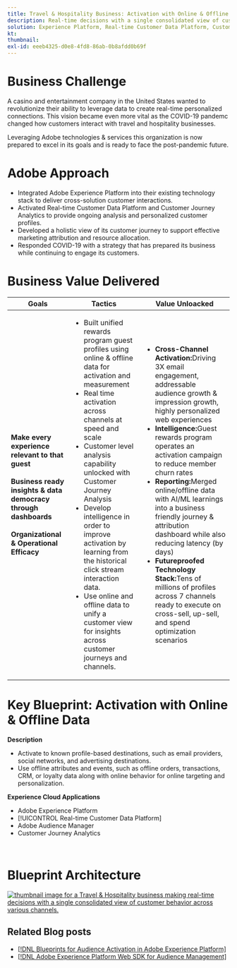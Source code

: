 ```yaml
---
title: Travel & Hospitality Business: Activation with Online & Offline Data
description: Real-time decisions with a single consolidated view of customer behavior across various channels.
solution: Experience Platform, Real-time Customer Data Platform, Customer Journey Analytics, Adobe Analytics, Adobe Audience Manager, Adobe Experience Manager, Adobe Target
kt: 
thumbnail:
exl-id: eeeb4325-d0e8-4fd8-86ab-0b8afdd0b69f
---
```


# Business Challenge

A casino and entertainment company in the United States wanted to revolutionize their ability to leverage data to create real-time personalized connections.  This vision became even more vital as the COVID-19 pandemc changed how customers interact with travel and hospitality businesses.  

Leveraging Adobe technologies & services this organization is now prepared to excel in its goals and is ready to face the post-pandemic future.

# Adobe Approach

* Integrated Adobe Experience Platform into their existing technology stack to deliver cross-solution customer interactions.
* Activated Real-time Customer Data Platform and Customer Journey Analytics to provide ongoing analysis and personalized customer profiles.
* Developed a holistic view of its customer journey to support effective marketing attribution and resource allocation.
* Responded COVID-19 with a strategy that has prepared its business while continuing to engage its customers.

# Business Value Delivered

| Goals | Tactics| Value Unloacked|
|---|---|---|
| **Make every experience relevant to that guest**<br></br>**Business ready insights & data democracy through dashboards**<br></br>**Organizational & Operational Efficacy**</ul> | <ul><li>Built unified rewards program guest profiles using online & offline data for activation and measurement</li><li>Real time activation across channels at speed and scale</li><li>Customer level analysis capability unlocked with Customer Journey Analysis</li><li>Develop intelligence in order to improve activation by learning from the historical click stream interaction data.</li><li>Use online and offline data to unify a customer view for insights across customer journeys and channels.</li></ul>                               | <ul><li><strong> Cross-Channel Activation:</strong>Driving 3X email engagement, addressable audience growth & impression growth, highly personalized web experiences </li><li><strong>Intelligence:</strong>Guest rewards program operates an activation campaign to reduce member churn rates</li><li><strong>Reporting:</strong>Merged online/offline data with AI/ML learnings into a business friendly journey & attribution dashboard while also reducing latency (by days)</li><li><strong>Futureproofed Technology Stack:</strong>Tens of millions of profiles across 7 channels ready to execute on cross-sell, up-sell, and spend optimization scenarios</li></ul>    |

# Key Blueprint: Activation with Online & Offline Data
<strong>Description</strong>
<ul><li>Activate to known profile-based destinations, such as email providers, social networks, and advertising destinations.</li><li>Use offline attributes and events, such as offline orders, transactions, CRM, or loyalty data along with online behavior for online targeting and personalization.</li></li></ul> 

<strong>Experience Cloud Applications</strong>
<ul><li>Adobe Experience Platform</li><li>[!UICONTROL Real-time Customer Data Platform]</li><li>Adobe Audience Manager</li><li>Customer Journey Analytics</li></ul> 
<br>

# Blueprint Architecture
<a href="https://experienceleague.adobe.com/docs/blueprints-learn/architecture/audience-activation/platform-and-applications.html?lang=en"><img alt="thumbnail image for a Travel & Hospitality business making real-time decisions with a single consolidated view of customer behavior across various channels." src="https://experienceleague.adobe.com/docs/blueprints-learn/assets/online_offline_activation.svg"/></a>
    



## Related Blog posts

* [[!DNL Blueprints for Audience Activation in Adobe Experience Platform]](https://medium.com/adobetech/a-blueprint-for-audience-activation-in-adobe-experience-platform-b2b30fae90fd)
* [[!DNL Adobe Experience Platform Web SDK for Audience Management]](https://medium.com/adobetech/adobe-experience-platform-web-sdk-for-audience-management-751fa6d063bc)
